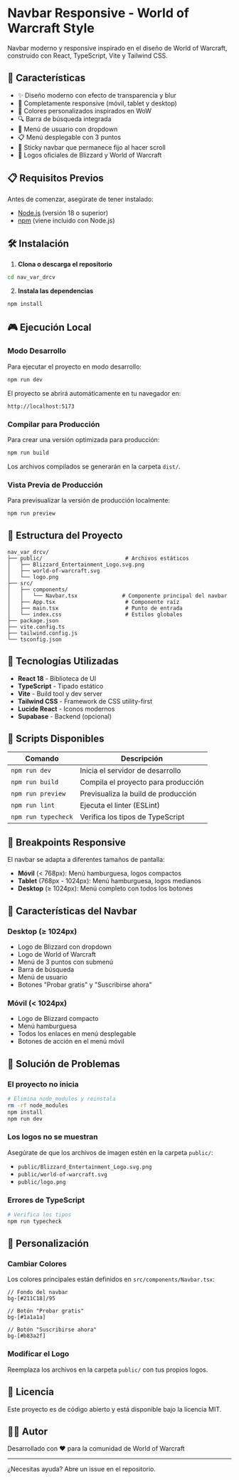 # Navbar Responsive - World of Warcraft Style

Navbar moderno y responsive inspirado en el diseño de World of Warcraft, construido con React, TypeScript, Vite y Tailwind CSS.

## 🚀 Características

- ✨ Diseño moderno con efecto de transparencia y blur
- 📱 Completamente responsive (móvil, tablet y desktop)
- 🎨 Colores personalizados inspirados en WoW
- 🔍 Barra de búsqueda integrada
- 👤 Menú de usuario con dropdown
- 📋 Menú desplegable con 3 puntos
- 🎯 Sticky navbar que permanece fijo al hacer scroll
- 🌙 Logos oficiales de Blizzard y World of Warcraft

## 📋 Requisitos Previos

Antes de comenzar, asegúrate de tener instalado:

- [Node.js](https://nodejs.org/) (versión 18 o superior)
- [npm](https://www.npmjs.com/) (viene incluido con Node.js)

## 🛠️ Instalación

1. **Clona o descarga el repositorio**

```bash
cd nav_var_drcv
```

2. **Instala las dependencias**

```bash
npm install
```

## 🎮 Ejecución Local

### Modo Desarrollo

Para ejecutar el proyecto en modo desarrollo:

```bash
npm run dev
```

El proyecto se abrirá automáticamente en tu navegador en:
```
http://localhost:5173
```

### Compilar para Producción

Para crear una versión optimizada para producción:

```bash
npm run build
```

Los archivos compilados se generarán en la carpeta `dist/`.

### Vista Previa de Producción

Para previsualizar la versión de producción localmente:

```bash
npm run preview
```

## 📁 Estructura del Proyecto

```
nav_var_drcv/
├── public/                          # Archivos estáticos
│   ├── Blizzard_Entertainment_Logo.svg.png
│   ├── world-of-warcraft.svg
│   └── logo.png
├── src/
│   ├── components/
│   │   └── Navbar.tsx              # Componente principal del navbar
│   ├── App.tsx                      # Componente raíz
│   ├── main.tsx                     # Punto de entrada
│   └── index.css                    # Estilos globales
├── package.json
├── vite.config.ts
├── tailwind.config.js
└── tsconfig.json
```

## 🎨 Tecnologías Utilizadas

- **React 18** - Biblioteca de UI
- **TypeScript** - Tipado estático
- **Vite** - Build tool y dev server
- **Tailwind CSS** - Framework de CSS utility-first
- **Lucide React** - Iconos modernos
- **Supabase** - Backend (opcional)

## 🔧 Scripts Disponibles

| Comando | Descripción |
|---------|-------------|
| `npm run dev` | Inicia el servidor de desarrollo |
| `npm run build` | Compila el proyecto para producción |
| `npm run preview` | Previsualiza la build de producción |
| `npm run lint` | Ejecuta el linter (ESLint) |
| `npm run typecheck` | Verifica los tipos de TypeScript |

## 📱 Breakpoints Responsive

El navbar se adapta a diferentes tamaños de pantalla:

- **Móvil** (< 768px): Menú hamburguesa, logos compactos
- **Tablet** (768px - 1024px): Menú hamburguesa, logos medianos
- **Desktop** (≥ 1024px): Menú completo con todos los botones

## 🎯 Características del Navbar

### Desktop (≥ 1024px)
- Logo de Blizzard con dropdown
- Logo de World of Warcraft
- Menú de 3 puntos con submenú
- Barra de búsqueda
- Menú de usuario
- Botones "Probar gratis" y "Suscribirse ahora"

### Móvil (< 1024px)
- Logo de Blizzard compacto
- Menú hamburguesa
- Todos los enlaces en menú desplegable
- Botones de acción en el menú móvil

## 🐛 Solución de Problemas

### El proyecto no inicia

```bash
# Elimina node_modules y reinstala
rm -rf node_modules
npm install
npm run dev
```

### Los logos no se muestran

Asegúrate de que los archivos de imagen estén en la carpeta `public/`:
- `public/Blizzard_Entertainment_Logo.svg.png`
- `public/world-of-warcraft.svg`
- `public/logo.png`

### Errores de TypeScript

```bash
# Verifica los tipos
npm run typecheck
```

## 📝 Personalización

### Cambiar Colores

Los colores principales están definidos en `src/components/Navbar.tsx`:

```tsx
// Fondo del navbar
bg-[#211C18]/95

// Botón "Probar gratis"
bg-[#1a1a1a]

// Botón "Suscribirse ahora"
bg-[#b83a2f]
```

### Modificar el Logo

Reemplaza los archivos en la carpeta `public/` con tus propios logos.

## 📄 Licencia

Este proyecto es de código abierto y está disponible bajo la licencia MIT.

## 👨‍💻 Autor

Desarrollado con ❤️ para la comunidad de World of Warcraft

---

¿Necesitas ayuda? Abre un issue en el repositorio.
